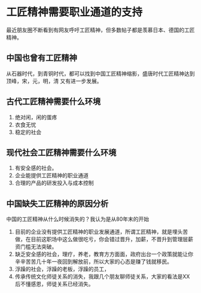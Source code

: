 工匠精神需要职业通道的支持
=====

最近朋友圈不断看到有网友呼吁工匠精神，但多数帖子都是羡慕日本、德国的工匠精神。

中国也曾有工匠精神
-----

从石器时代，到青铜时代，都可以找到中国工匠精神缩影，盛唐时代工匠精神达到顶峰，宋，元，明，清 又有进一步发展。

古代工匠精神需要什么环境
-----

1. 绝对闲，闲的蛋疼
1. 衣食无忧
1. 稳定的社会

现代社会工匠精神需要什么环境
-----

1. 有安全感的社会。
1. 企业能提供工匠精神的职业通道
1. 合理的产品的研发投入与成本控制

中国缺失工匠精神的原因分析
-----

中国的工匠精神从什么时候消失的？我认为是从80年末的开始

1. 目前的企业没有提供工匠精神的职业发展通道，所谓工匠精神，就是埋头苦做，在目前这职场中这么做很吃亏，你会错过晋升，加薪，不晋升到管理层薪资门槛无法突破。
1. 缺乏安全感的社会，理疗，养老，教育方方面面，政府出台一个政策就能让你辛辛苦苦几十年一夜回到解放前，所以大家的心态是赚了钱就移民。
1. 浮躁的社会，浮躁的老板，浮躁的员工，
1. 传承传统文化师徒关系的消失，我跟几个朋友聊师徒关系，大家的看法是XX后不懂感恩，师徒关系已经消失。


